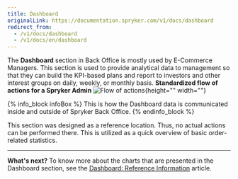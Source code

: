 ```yaml
---
title: Dashboard
originalLink: https://documentation.spryker.com/v1/docs/dashboard
redirect_from:
  - /v1/docs/dashboard
  - /v1/docs/en/dashboard
---
```


The **Dashboard** section in Back Office is mostly used by E-Commerce Managers. 
This section is used to provide analytical data to management so that they can build the KPI-based plans and report to investors and other interest groups on daily, weekly, or monthly basis. 
**Standardized flow of actions for a Spryker Admin**
![Flow of actions](https://spryker.s3.eu-central-1.amazonaws.com/docs/User+Guides/Back+Office+User+Guides/Dashboard/flow-of-actions-of-spryker-admin.png){height="" width=""}

{% info_block infoBox %}
This is how the Dashboard data is communicated inside and outside of Spryker Back Office.
{% endinfo_block %}

This section was designed as a reference location. Thus, no actual actions can be performed there. This is utilized as a quick overview of basic order-related statistics.
***
**What's next?**
To know more about the charts that are presented in the Dashboard section, see the [Dashboard: Reference Information](/docs/scos/dev/user-guides/201811.0/back-office-user-guide/dashboard/references/dashboard-refer) article. 
